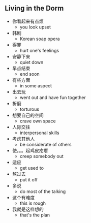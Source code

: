 ## Living in the Dorm

* 你看起来有点烦
  * you look upset
* 韩剧
  * Korean soap opera
* 得罪
  * hurt one's feelings
* 安静下来
  * quiet down
* 早点结束
  * end soon
* 有些方面
  * in some aspect
* 出去玩
  * went out and have fun together
* 折磨
  * torturous
* 想要自己的空间
  * crave own space
* 人际交往
  * interpersonal skills
* 考虑其他人
  * be considerate of others
* 使。。。起鸡皮疙瘩
  * creep somebody out
* 适应
  * get used to
* 熬过去
  * put it off
* 多说
  * do most of the talking
* 这个有难度
  * this is rough
* 我就是这样想的
  * that's the plan